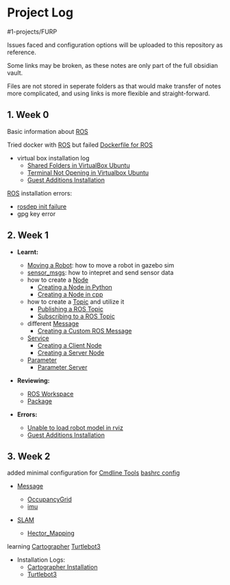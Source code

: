 # Project Log
#1-projects/FURP 

Issues faced and configuration options will be uploaded to this repository as reference.

Some links may be broken, as these notes are only part of the full obsidian vault.

Files are not stored in seperate folders as that would make transfer of notes more complicated, and using links is more flexible and straight-forward.

## 1. Week 0
Basic information about [ROS](https://github.com/FURP-2023-2024/Zaihong_Weekly_Log/blob/main/Notes/ROS.md)

Tried docker with [ROS](https://github.com/FURP-2023-2024/Zaihong_Weekly_Log/blob/main/Notes/ROS.md) but failed [Dockerfile for ROS](https://github.com/FURP-2023-2024/Zaihong_Weekly_Log/blob/main/Notes/Dockerfile%20for%20ROS.md)

- virtual box installation log 
	- [Shared Folders in VirtualBox Ubuntu](https://github.com/FURP-2023-2024/Zaihong_Weekly_Log/blob/main/Notes/Shared%20Folders%20in%20VirtualBox%20Ubuntu.md)
	- [Terminal Not Opening in Virtualbox Ubuntu](https://github.com/FURP-2023-2024/Zaihong_Weekly_Log/blob/main/Notes/Terminal%20Not%20Opening%20in%20Virtualbox%20Ubuntu.md)
	- [Guest Additions Installation](https://github.com/FURP-2023-2024/Zaihong_Weekly_Log/blob/main/Notes/Guest%20Additions%20Installation.md)

[ROS](https://github.com/FURP-2023-2024/Zaihong_Weekly_Log/blob/main/Notes/ROS.md) installation errors:
- [rosdep init failure](https://github.com/FURP-2023-2024/Zaihong_Weekly_Log/blob/main/Notes/rosdep%20init%20failure.md)
- gpg key error

## 2. Week 1
- **Learnt:**
	- [Moving a Robot](https://github.com/FURP-2023-2024/Zaihong_Weekly_Log/blob/main/Notes/Moving%20a%20Robot.md): how to move a robot in gazebo sim
	- [sensor_msgs](https://github.com/FURP-2023-2024/Zaihong_Weekly_Log/blob/main/Notes/sensor_msgs.md): how to intepret and send sensor data
	- how to create a [Node](https://github.com/FURP-2023-2024/Zaihong_Weekly_Log/blob/main/Notes/Node.md)
		- [Creating a Node in Python](https://github.com/FURP-2023-2024/Zaihong_Weekly_Log/blob/main/Notes/Creating%20a%20Node%20in%20Python.md)
		- [Creating a Node in cpp](https://github.com/FURP-2023-2024/Zaihong_Weekly_Log/blob/main/Notes/Creating%20a%20Node%20in%20cpp.md)
	- how to create a [Topic](https://github.com/FURP-2023-2024/Zaihong_Weekly_Log/blob/main/Notes/Topic.md) and utilize it
		- [Publishing a ROS Topic](https://github.com/FURP-2023-2024/Zaihong_Weekly_Log/blob/main/Notes/Publishing%20a%20ROS%20Topic.md)
		- [Subscribing to a ROS Topic](https://github.com/FURP-2023-2024/Zaihong_Weekly_Log/blob/main/Notes/Subscribing%20to%20a%20ROS%20Topic.md)
	- different [Message](https://github.com/FURP-2023-2024/Zaihong_Weekly_Log/blob/main/Notes/Message.md)
		- [Creating a Custom ROS Message](https://github.com/FURP-2023-2024/Zaihong_Weekly_Log/blob/main/Notes/Creating%20a%20Custom%20ROS%20Message.md)
	- [Service](https://github.com/FURP-2023-2024/Zaihong_Weekly_Log/blob/main/Notes/Service.md)
		- [Creating a Client Node](https://github.com/FURP-2023-2024/Zaihong_Weekly_Log/blob/main/Notes/Creating%20a%20Client%20Node.md)
		- [Creating a Server Node](https://github.com/FURP-2023-2024/Zaihong_Weekly_Log/blob/main/Notes/Creating%20a%20Server%20Node.md)
	- [Parameter](https://github.com/FURP-2023-2024/Zaihong_Weekly_Log/blob/main/Notes/Parameter.md)
		- [Parameter Server](https://github.com/FURP-2023-2024/Zaihong_Weekly_Log/blob/main/Notes/Parameter%20Server.md)
		

- **Reviewing:**
	- [ROS Workspace](https://github.com/FURP-2023-2024/Zaihong_Weekly_Log/blob/main/Notes/ROS%20Workspace.md)
	- [Package](https://github.com/FURP-2023-2024/Zaihong_Weekly_Log/blob/main/Notes/Package.md)

- **Errors:**
	- [Unable to load robot model in rviz](https://github.com/FURP-2023-2024/Zaihong_Weekly_Log/blob/main/Notes/Unable%20to%20load%20robot%20model%20in%20rviz.md) 
	- [Guest Additions Installation](https://github.com/FURP-2023-2024/Zaihong_Weekly_Log/blob/main/Notes/Guest%20Additions%20Installation.md)

## 3. Week 2
added minimal configuration for [Cmdline Tools](https://github.com/FURP-2023-2024/Zaihong_Weekly_Log/blob/main/Notes/Cmdline%20Tools.md)
[bashrc config](https://github.com/FURP-2023-2024/Zaihong_Weekly_Log/blob/main/Notes/bashrc%20config.md)

- [Message](https://github.com/FURP-2023-2024/Zaihong_Weekly_Log/blob/main/Notes/Message.md)
	- [OccupancyGrid](https://github.com/FURP-2023-2024/Zaihong_Weekly_Log/blob/main/Notes/OccupancyGrid.md)
	- [imu](https://github.com/FURP-2023-2024/Zaihong_Weekly_Log/blob/main/Notes/imu.md) 

- [SLAM](https://github.com/FURP-2023-2024/Zaihong_Weekly_Log/blob/main/Notes/SLAM.md)
	- [Hector_Mapping](https://github.com/FURP-2023-2024/Zaihong_Weekly_Log/blob/main/Notes/Hector_Mapping.md)

learning [Cartographer](https://github.com/FURP-2023-2024/Zaihong_Weekly_Log/blob/main/Notes/Cartographer.md) [Turtlebot3](https://github.com/FURP-2023-2024/Zaihong_Weekly_Log/blob/main/Notes/Turtlebot3.md)

- Installation Logs:
	- [Cartographer Installation](https://github.com/FURP-2023-2024/Zaihong_Weekly_Log/blob/main/Notes/Cartographer%20Installation.md)
	- [Turtlebot3](https://github.com/FURP-2023-2024/Zaihong_Weekly_Log/blob/main/Notes/Turtlebot3.md)